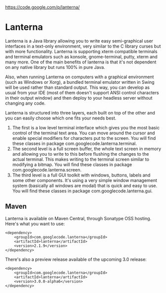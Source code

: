 https://code.google.com/p/lanterna/

# Lanterna

Lanterna is a Java library allowing you to write easy semi-graphical user interfaces in a text-only environment, very similar to the C library curses but with more functionality. Lanterna is supporting xterm compatible terminals and terminal emulators such as konsole, gnome-terminal, putty, xterm and many more. One of the main benefits of lanterna is that it's not dependent on any native library but runs 100% in pure Java.

Also, when running Lanterna on computers with a graphical environment (such as Windows or Xorg), a bundled terminal emulator written in Swing will be used rather than standard output. This way, you can develop as usual from your IDE (most of them doesn't support ANSI control characters in their output window) and then deploy to your headless server without changing any code.

Lanterna is structured into three layers, each built on top of the other and you can easily choose which one fits your needs best.

1. The first is a low level terminal interface which gives you the most basic control of the terminal text area. You can move around the cursor and enable special modifiers for characters put to the screen. You will find these classes in package com.googlecode.lanterna.terminal.
2. The second level is a full screen buffer, the whole text screen in memory and allowing you to write to this before flushing the changes to the actual terminal. This makes writing to the terminal screen similar to modifying a bitmap. You will find these classes in package com.googlecode.lanterna.screen.
3. The third level is a full GUI toolkit with windows, buttons, labels and some other components. It's using a very simple window management system (basically all windows are modal) that is quick and easy to use. You will find these classes in package com.googlecode.lanterna.gui.

## Maven
Lanterna is available on Maven Central, through Sonatype OSS hosting. Here's what you want to use:

    <dependency>
        <groupId>com.googlecode.lanterna</groupId>
        <artifactId>lanterna</artifactId>
        <version>2.1.9</version>
    </dependency>

There's also a preview release available of the upcoming 3.0 release:

    <dependency>
        <groupId>com.googlecode.lanterna</groupId>
        <artifactId>lanterna</artifactId>
        <version>3.0.0-alpha6</version>
    </dependency>

